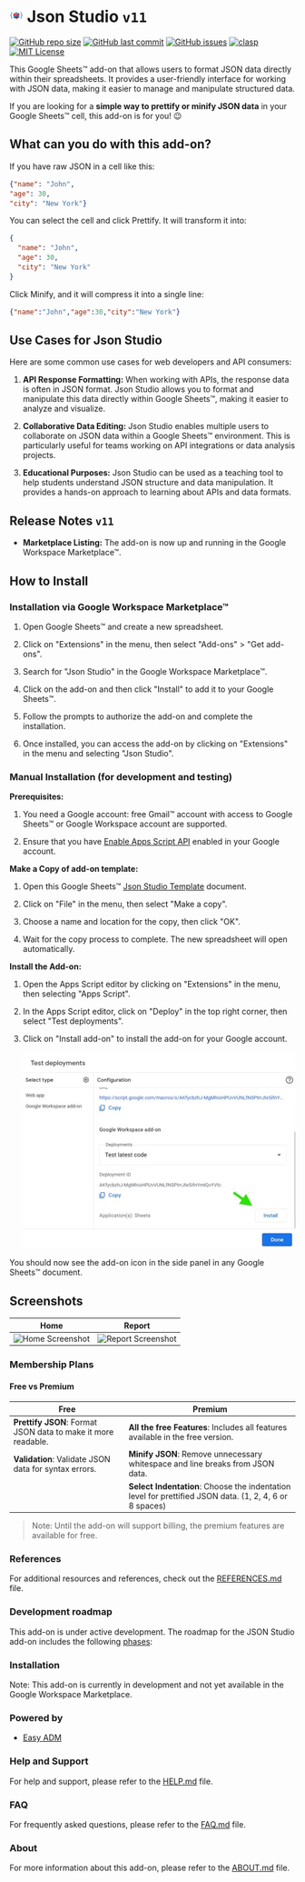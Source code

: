 # ![Logo](https://raw.githubusercontent.com/ilanlal/ss-json-editor/main/assets/logo24.png) Json Studio ```v11```

[![GitHub repo size](https://img.shields.io/github/repo-size/ilanlal/ss-json-editor)](https://github.com/ilanlal/ss-json-editor)
[![GitHub last commit](https://img.shields.io/github/last-commit/ilanlal/ss-json-editor)](https://github.com/ilanlal/ss-json-editor)
[![GitHub issues](https://img.shields.io/github/issues/ilanlal/ss-json-editor)](https://github.com/ilanlal/ss-json-editor/issues)
[![clasp](https://img.shields.io/badge/built%20with-clasp-4285f4.svg)](https://github.com/google/clasp)
[![MIT License](https://img.shields.io/badge/license-MIT-blue.svg)](https://github.com/ilanlal/ss-json-editor/blob/main/LICENSE.md)

This Google Sheets™ add-on that allows users to format JSON data directly within their spreadsheets. It provides a user-friendly interface for working with JSON data, making it easier to manage and manipulate structured data.

If you are looking for a **simple way to prettify or minify JSON data** in your Google Sheets™ cell, this add-on is for you! 😉

## What can you do with this add-on?

If you have raw JSON in a cell like this:

```json
{"name": "John", 
"age": 30, 
"city": "New York"}
```

You can select the cell and click Prettify. It will transform it into:

```json
{
  "name": "John",
  "age": 30,
  "city": "New York"
}
```

Click Minify, and it will compress it into a single line:

```json
{"name":"John","age":30,"city":"New York"}
```

## Use Cases for Json Studio

  Here are some common use cases for web developers and API consumers:

  1. **API Response Formatting:** When working with APIs, the response data is often in JSON format. Json Studio allows you to format and manipulate this data directly within Google Sheets™, making it easier to analyze and visualize.

  2. **Collaborative Data Editing:** Json Studio enables multiple users to collaborate on JSON data within a Google Sheets™ environment. This is particularly useful for teams working on API integrations or data analysis projects.

  3. **Educational Purposes:** Json Studio can be used as a teaching tool to help students understand JSON structure and data manipulation. It provides a hands-on approach to learning about APIs and data formats.

## Release Notes ```v11```

- **Marketplace Listing:** The add-on is now up and running in the Google Workspace Marketplace™.

## How to Install

### Installation via Google Workspace Marketplace™

1. Open Google Sheets™ and create a new spreadsheet.

2. Click on "Extensions" in the menu, then select "Add-ons" > "Get add-ons".

3. Search for "Json Studio" in the Google Workspace Marketplace™.

4. Click on the add-on and then click "Install" to add it to your Google Sheets™.

5. Follow the prompts to authorize the add-on and complete the installation.

6. Once installed, you can access the add-on by clicking on "Extensions" in the menu and selecting "Json Studio".

### Manual Installation (for development and testing)

  **Prerequisites:**

  1. You need a Google account: free Gmail™ account with access to Google Sheets™ or Google Workspace account are supported.
  
  2. Ensure that you have [Enable Apps Script API](https://script.google.com/home/usersettings) enabled in your Google account.

  **Make a Copy of add-on template:**

  1. Open this Google Sheets™ [Json Studio Template](https://docs.google.com/spreadsheets/d/10KQrGvLF0A6glTYwo16pp3P0w8ZvMXD9ZPbLUKzfjBc/edit?usp=sharing) document.

  2. Click on "File" in the menu, then select "Make a copy".

  3. Choose a name and location for the copy, then click "OK".

  4. Wait for the copy process to complete. The new spreadsheet will open automatically.

  **Install the Add-on:**

  1. Open the Apps Script editor by clicking on "Extensions" in the menu, then selecting "Apps Script".

  2. In the Apps Script editor, click on "Deploy" in the top right corner, then select "Test deployments".

  3. Click on "Install add-on" to install the add-on for your Google account.

     ![Screenshot](https://raw.githubusercontent.com/ilanlal/ss-json-editor/refs/heads/vnext/assets/480x346install.jpg)

  You should now see the add-on icon in the side panel in any Google Sheets™ document.

## Screenshots

  | Home | Report |
  | --- | --- |
  | ![Home Screenshot](https://lh3.googleusercontent.com/-WCx0wZsAP7E/aI3dvgckXII/AAAAAAAAB6U/029MQrH8L30UbGiat-NIUFCc4oNGzHiFACNcBGAsYHQ/Screenshot-1280x800-v9001.png) | ![Report Screenshot](https://lh3.googleusercontent.com/-DN8IkZ9oUlU/aJ-a5t22dcI/AAAAAAAAB6g/uWyzs_3n3QYl7_nAzDe7MtDwRj_YJ2UuQCNcBGAsYHQ/Screenshot-1280x800-v9002.png) |

### Membership Plans

#### Free vs Premium

| Free | Premium |
| --- | --- |
| **Prettify JSON**: Format JSON data to make it more readable. | **All the free Features**: Includes all features available in the free version. |
| **Validation**: Validate JSON data for syntax errors.  | **Minify JSON**: Remove unnecessary whitespace and line breaks from JSON data. |
|  | **Select Indentation**: Choose the indentation level for prettified JSON data. (1, 2, 4, 6 or 8 spaces) |

> Note: Until the add-on will support billing, the premium features are available for free.

### References

For additional resources and references, check out the [REFERENCES.md](docs/REFERENCES.md) file.

### Development roadmap

This add-on is under active development. The roadmap for the JSON Studio add-on includes the following [phases](docs/ROADMAP.md):

### Installation

Note: This add-on is currently in development and not yet available in the Google Workspace Marketplace.

### Powered by

- [Easy ADM](https://www.easyadm.com/)

### Help and Support

For help and support, please refer to the [HELP.md](docs/HELP.md) file.

### FAQ

For frequently asked questions, please refer to the [FAQ.md](docs/FAQ.md) file.

### About

For more information about this add-on, please refer to the [ABOUT.md](docs/ABOUT.md) file.
